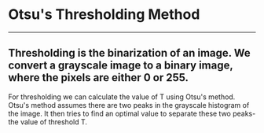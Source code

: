 # **Otsu's Thresholding Method**
--- 


Thresholding is the binarization of an image. We convert a grayscale image to a binary image, where the pixels are either 0 or 255.
---


For thresholding we can calculate the value of T using Otsu's method. 
Otsu's method assumes there are two peaks in the grayscale histogram of the image. It then tries to find an optimal value to separate these two peaks- the value of threshold T. 



